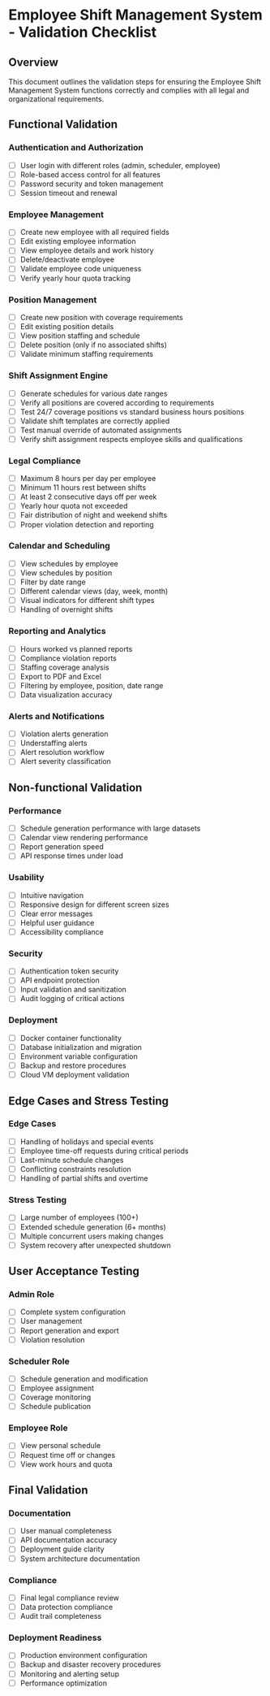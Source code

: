 # Employee Shift Management System - Validation Checklist

## Overview
This document outlines the validation steps for ensuring the Employee Shift Management System functions correctly and complies with all legal and organizational requirements.

## Functional Validation

### Authentication and Authorization
- [ ] User login with different roles (admin, scheduler, employee)
- [ ] Role-based access control for all features
- [ ] Password security and token management
- [ ] Session timeout and renewal

### Employee Management
- [ ] Create new employee with all required fields
- [ ] Edit existing employee information
- [ ] View employee details and work history
- [ ] Delete/deactivate employee
- [ ] Validate employee code uniqueness
- [ ] Verify yearly hour quota tracking

### Position Management
- [ ] Create new position with coverage requirements
- [ ] Edit existing position details
- [ ] View position staffing and schedule
- [ ] Delete position (only if no associated shifts)
- [ ] Validate minimum staffing requirements

### Shift Assignment Engine
- [ ] Generate schedules for various date ranges
- [ ] Verify all positions are covered according to requirements
- [ ] Test 24/7 coverage positions vs standard business hours positions
- [ ] Validate shift templates are correctly applied
- [ ] Test manual override of automated assignments
- [ ] Verify shift assignment respects employee skills and qualifications

### Legal Compliance
- [ ] Maximum 8 hours per day per employee
- [ ] Minimum 11 hours rest between shifts
- [ ] At least 2 consecutive days off per week
- [ ] Yearly hour quota not exceeded
- [ ] Fair distribution of night and weekend shifts
- [ ] Proper violation detection and reporting

### Calendar and Scheduling
- [ ] View schedules by employee
- [ ] View schedules by position
- [ ] Filter by date range
- [ ] Different calendar views (day, week, month)
- [ ] Visual indicators for different shift types
- [ ] Handling of overnight shifts

### Reporting and Analytics
- [ ] Hours worked vs planned reports
- [ ] Compliance violation reports
- [ ] Staffing coverage analysis
- [ ] Export to PDF and Excel
- [ ] Filtering by employee, position, date range
- [ ] Data visualization accuracy

### Alerts and Notifications
- [ ] Violation alerts generation
- [ ] Understaffing alerts
- [ ] Alert resolution workflow
- [ ] Alert severity classification

## Non-functional Validation

### Performance
- [ ] Schedule generation performance with large datasets
- [ ] Calendar view rendering performance
- [ ] Report generation speed
- [ ] API response times under load

### Usability
- [ ] Intuitive navigation
- [ ] Responsive design for different screen sizes
- [ ] Clear error messages
- [ ] Helpful user guidance
- [ ] Accessibility compliance

### Security
- [ ] Authentication token security
- [ ] API endpoint protection
- [ ] Input validation and sanitization
- [ ] Audit logging of critical actions

### Deployment
- [ ] Docker container functionality
- [ ] Database initialization and migration
- [ ] Environment variable configuration
- [ ] Backup and restore procedures
- [ ] Cloud VM deployment validation

## Edge Cases and Stress Testing

### Edge Cases
- [ ] Handling of holidays and special events
- [ ] Employee time-off requests during critical periods
- [ ] Last-minute schedule changes
- [ ] Conflicting constraints resolution
- [ ] Handling of partial shifts and overtime

### Stress Testing
- [ ] Large number of employees (100+)
- [ ] Extended schedule generation (6+ months)
- [ ] Multiple concurrent users making changes
- [ ] System recovery after unexpected shutdown

## User Acceptance Testing

### Admin Role
- [ ] Complete system configuration
- [ ] User management
- [ ] Report generation and export
- [ ] Violation resolution

### Scheduler Role
- [ ] Schedule generation and modification
- [ ] Employee assignment
- [ ] Coverage monitoring
- [ ] Schedule publication

### Employee Role
- [ ] View personal schedule
- [ ] Request time off or changes
- [ ] View work hours and quota

## Final Validation

### Documentation
- [ ] User manual completeness
- [ ] API documentation accuracy
- [ ] Deployment guide clarity
- [ ] System architecture documentation

### Compliance
- [ ] Final legal compliance review
- [ ] Data protection compliance
- [ ] Audit trail completeness

### Deployment Readiness
- [ ] Production environment configuration
- [ ] Backup and disaster recovery procedures
- [ ] Monitoring and alerting setup
- [ ] Performance optimization
